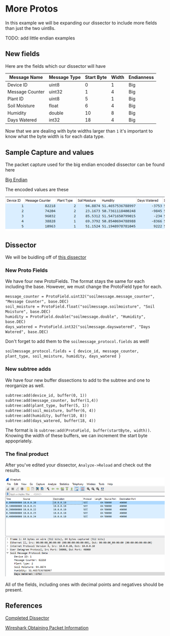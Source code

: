 # More Protos

In this example we will be expanding our dissector to include more fields than just the two uint8s. 

TODO: add little endian examples

## New fields

Here are the fields which our dissector will have

| Message Name  | Message Type | Start Byte | Width | Endianness |
| ------------- | ------------- | ------------- | ------------- | ------------- |
| Device ID  | uint8  | 0 | 1 | Big |
| Message Counter  | uint32  | 1 | 4 | Big |
| Plant ID  | uint8  | 5 | 1 | Big |
| Soil Moisture  | float  | 6 | 4 | Big |
| Humidity  | double  | 10 | 8 | Big |
| Days Watered | int32 | 18 | 4 | Big |

Now that we are dealing with byte widths larger than `1` it's important to know what the byte width is for each data type.

## Sample Capture and values

The packet capture used for the big endian encoded dissector can be found here

[Big Endian](https://github.com/paramedicjack/Wireshark-for-Software-Engineers/blob/main/Dissectors/2%20More%20Protos/sample_captures/BigEndian.cap "Big Endian")

The encoded values are these

![alt text](https://github.com/paramedicjack/Wireshark-for-Software-Engineers/blob/main/Dissectors/2%20More%20Protos/photos/values1.PNG?raw=true)

## Dissector 

We will be buidling off of [this dissector](https://github.com/paramedicjack/Wireshark-for-Software-Engineers/blob/main/Dissectors/1%20Simple%20Dissector/dissectors/soildissector.lua "ThisDissector")

### New Proto Fields

We have four new ProtoFields. The format stays the same for each including the base. However, we must change the ProtoField type for each.

```
message_counter = ProtoField.uint32("soilmessage.message_counter", "Message Counter", base.DEC)
soil_moisture = ProtoField.float("soilmessage.soilmoisture", "Soil Moisture", base.DEC)
humidity = ProtoField.double("soilmessage.double", "Humidity", base.DEC)
days_watered = ProtoField.int32("soilmessage.dayswatered", "Days Watered", base.DEC)
```

Don't forget to add them to the `soilmessage_protocol.fields` as well!

```
soilmessage_protocol.fields = { device_id, message_counter, plant_type, soil_moisture, humidity, days_watered }
```

### New subtree adds

We have four new buffer dissections to add to the subtree and one to reorganize as well.

```
subtree:add(device_id, buffer(0, 1))
subtree:add(message_counter, buffer(1,4))
subtree:add(plant_type, buffer(5, 1))
subtree:add(soil_moisture, buffer(6, 4))
subtree:add(humidity, buffer(10, 8))
subtree:add(days_watered, buffer(18, 4))
```

The format is is `subtree:add(ProtoField, buffer(startByte, width))`. Knowing the width of these buffers, we can increment the start byte appopriately.

### The final product

After you've edited your dissector, `Analyze->Reload` and check out the results.

![alt text](https://github.com/paramedicjack/Wireshark-for-Software-Engineers/blob/main/Dissectors/2%20More%20Protos/photos/results1.PNG?raw=true)

All of the fields, including ones with decimal points and negatives should be present.

## References

[Completed Dissector](https://github.com/paramedicjack/Wireshark-for-Software-Engineers/blob/main/Dissectors/2%20More%20Protos/dissectors/soildissector.lua "Completed Dissector")


[Wireshark Obtaining Packet Information](https://www.wireshark.org/docs/wsdg_html_chunked/lua_module_Pinfo.html "Wireshark Obtaining Packet Information")



